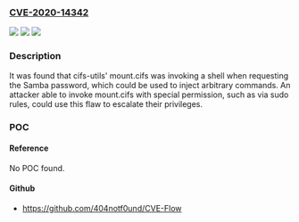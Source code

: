 ### [CVE-2020-14342](https://cve.mitre.org/cgi-bin/cvename.cgi?name=CVE-2020-14342)
![](https://img.shields.io/static/v1?label=Product&message=cifs-utils&color=blue)
![](https://img.shields.io/static/v1?label=Version&message=n%2Fa&color=blue)
![](https://img.shields.io/static/v1?label=Vulnerability&message=CWE-77&color=brighgreen)

### Description

It was found that cifs-utils' mount.cifs was invoking a shell when requesting the Samba password, which could be used to inject arbitrary commands. An attacker able to invoke mount.cifs with special permission, such as via sudo rules, could use this flaw to escalate their privileges.

### POC

#### Reference
No POC found.

#### Github
- https://github.com/404notf0und/CVE-Flow

